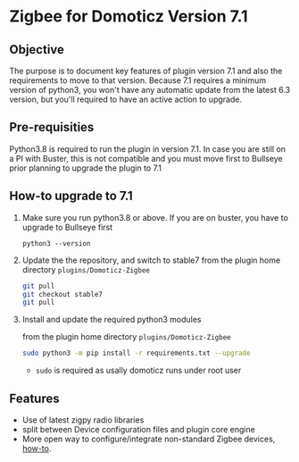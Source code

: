 # Zigbee for Domoticz Version 7.1

## Objective

The purpose is to document key features of plugin version 7.1 and also the requirements to move to that version.
Because 7.1 requires a minimum version of python3, you won't have any automatic update from the latest 6.3 version, but you'll required to have an active action to upgrade.

## Pre-requisities

Python3.8 is required to run the plugin in version 7.1.
In case you are still on a PI with Buster, this is not compatible and you must move first to Bullseye prior planning to upgrade the plugin to 7.1

## How-to upgrade to 7.1

1. Make sure you run python3.8 or above. If you are on buster, you have to upgrade to Bullseye first

    `python3 --version`

1. Update the the repository, and switch to stable7
    from the plugin home directory `plugins/Domoticz-Zigbee`

    ```bash
    git pull
    git checkout stable7
    git pull
    ```

1. Install and update the required python3 modules

    from the plugin home directory `plugins/Domoticz-Zigbee`

    ```bash
    sudo python3 -m pip install -r requirements.txt --upgrade
    ```

    * `sudo` is required as usally domoticz runs under root user

## Features

* Use of latest zigpy radio libraries
* split between Device configuration files and plugin core engine
* More open way to configure/integrate non-standard Zigbee devices, [how-to](https://zigbeefordomoticz.github.io/wiki/en-eng/HowTo_Device-Customization.html).
